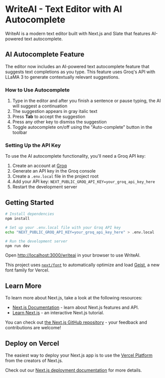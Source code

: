 # WriteAI - Text Editor with AI Autocomplete

WriteAI is a modern text editor built with Next.js and Slate that features AI-powered text autocomplete.

## AI Autocomplete Feature

The editor now includes an AI-powered text autocomplete feature that suggests text completions as you type. This feature uses Groq's API with LLaMA 3 to generate contextually relevant suggestions.

### How to Use Autocomplete

1. Type in the editor and after you finish a sentence or pause typing, the AI will suggest a continuation
2. The suggestion appears in gray italic text
3. Press **Tab** to accept the suggestion
4. Press any other key to dismiss the suggestion
5. Toggle autocomplete on/off using the "Auto-complete" button in the toolbar

### Setting Up the API Key

To use the AI autocomplete functionality, you'll need a Groq API key:

1. Create an account at [Groq](https://console.groq.com)
2. Generate an API key in the Groq console
3. Create a `.env.local` file in the project root
4. Add your API key: `NEXT_PUBLIC_GROQ_API_KEY=your_groq_api_key_here`
5. Restart the development server

## Getting Started

```bash
# Install dependencies
npm install

# Set up your .env.local file with your Groq API key
echo "NEXT_PUBLIC_GROQ_API_KEY=your_groq_api_key_here" > .env.local

# Run the development server
npm run dev
```

Open [http://localhost:3000/writeai](http://localhost:3000/writeai) in your browser to use WriteAI.

This project uses [`next/font`](https://nextjs.org/docs/app/building-your-application/optimizing/fonts) to automatically optimize and load [Geist](https://vercel.com/font), a new font family for Vercel.

## Learn More

To learn more about Next.js, take a look at the following resources:

- [Next.js Documentation](https://nextjs.org/docs) - learn about Next.js features and API.
- [Learn Next.js](https://nextjs.org/learn) - an interactive Next.js tutorial.

You can check out [the Next.js GitHub repository](https://github.com/vercel/next.js) - your feedback and contributions are welcome!

## Deploy on Vercel

The easiest way to deploy your Next.js app is to use the [Vercel Platform](https://vercel.com/new?utm_medium=default-template&filter=next.js&utm_source=create-next-app&utm_campaign=create-next-app-readme) from the creators of Next.js.

Check out our [Next.js deployment documentation](https://nextjs.org/docs/app/building-your-application/deploying) for more details.
